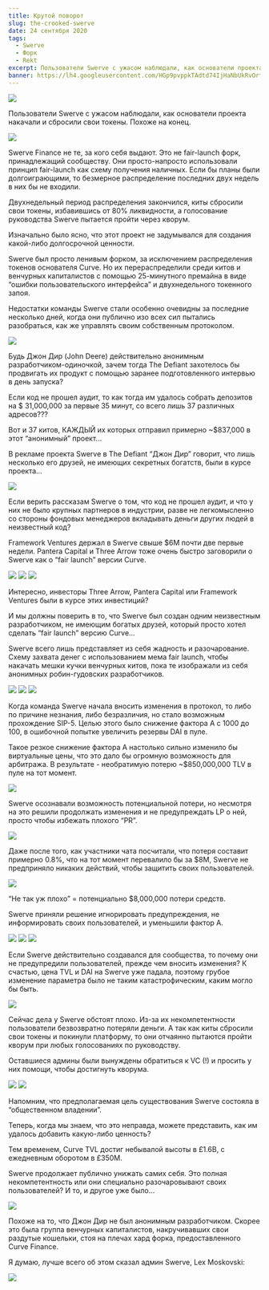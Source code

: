 ```yaml
---
title: Крутой поворот
slug: the-crooked-swerve
date: 24 сентября 2020
tags:
  - Swerve
  - Форк
  - Rekt
excerpt: Пользователи Swerve с ужасом наблюдали, как основатели проекта накачали и сбросили свои токены. Похоже на конец.
banner: https://lh4.googleusercontent.com/HGp9pvppkTAdtd74IjHaNbUkRvOrfwMR_aWZvIFnJpteLPn42WLE8s2JRFXrBkv3LacCpC5UB9ls_x-K9Ngsu66ZgBRkPWhGhqpXFQBbBbQY-hEgi8DxASfiTrhXcT6MA9JC0F6N
---
```


![](https://lh4.googleusercontent.com/HGp9pvppkTAdtd74IjHaNbUkRvOrfwMR_aWZvIFnJpteLPn42WLE8s2JRFXrBkv3LacCpC5UB9ls_x-K9Ngsu66ZgBRkPWhGhqpXFQBbBbQY-hEgi8DxASfiTrhXcT6MA9JC0F6N)

Пользователи Swerve с ужасом наблюдали, как основатели проекта накачали и сбросили свои токены. Похоже на конец.

![](https://lh4.googleusercontent.com/ScJsa63refX4D5op_71aFzPlcj6VZZ1OGFsp1oq29LuBmPKW6iVlqLr23PSKhLcD_YfIktykD_xTjQBFWy4xjrhTC0g9ibXIsqRAccMIEisKQlWWZJNnDbHYh3vboM7fGCS-4wAv)

Swerve Finance не те, за кого себя выдают. Это не fair-launch форк, принадлежащий сообществу. Они просто-напросто использовали принцип fair-launch как схему получения наличных. Если бы планы были долгоиграющими, то безмерное распределение последних двух недель в них бы не входили. 

Двухнедельный период распределения закончился, киты сбросили свои токены, избавившись от 80% ликвидности, а голосование руководства Swerve пытается пройти через кворум. 

Изначально было ясно, что этот проект не задумывался для создания какой-либо долгосрочной ценности. 

Swerve был просто ленивым форком, за исключением распределения токенов основателя Curve. Но их перераспределили среди китов и венчурных капиталистов с помощью 25-минутного премайна в виде “ошибки пользовательского интерфейса” и двухнедельного токенного запоя.

Недостатки команды Swerve стали особенно очевидны за последние несколько дней, когда они публично изо всех сил пытались разобраться, как же управлять своим собственным протоколом. 

![](https://lh3.googleusercontent.com/abImKHh-9IqhE0KCr15r3Iu_Zs9G7LdUlsmhtCkb-he51CUXcAFTm1h36bR-y2LxZ9TPbsJaVhPwRLMHckkKm0IleaV_QoxCaBZhF9cz6OC3V1_6HEkifSQZkcUEyNG4vm8ZM4ct)

Будь Джон Дир (John Deere) действительно анонимным разработчиком-одиночкой, зачем тогда The Defiant захотелось бы продвигать их продукт с помощью заранее подготовленного интервью в день запуска?

Если код не прошел аудит, то как тогда им удалось собрать депозитов на $ 31,000,000 за первые 35 минут, со всего лишь 37 различных адресов???

Вот и 37 китов, КАЖДЫЙ их которых отправил примерно ~$837,000 в этот “анонимный” проект... 

В рекламе проекта Swerve в The Defiant “Джон Дир” говорит, что лишь несколько его друзей, не имеющих секретных богатств, были в курсе проекта…

![](https://lh4.googleusercontent.com/d6yd_R4MhFtF-E3dOrxcC4pqPnwdla4n0Zln7yTzJ6xi3rDslYFjy8TCHPWFW4k1bOmhTJ0E4BcqYdo69CM-7hWTu62u0v-4jrAW5f8Ezq38E308Uneo91ht_URorY8v6c3AMfO0)

Если верить рассказам Swerve о том, что код не прошел аудит, и что у них не было крупных партнеров в индустрии, разве не легкомысленно со стороны фондовых менеджеров вкладывать деньги других людей в неизвестный код?

Framework Ventures держал в Swerve свыше $6М почти две первые недели. Pantera Capital и Three Arrow тоже очень быстро заговорили о Swerve как о “fair launch” версии Curve.

![](https://lh3.googleusercontent.com/UOsgi3iABJ3zX7My5qE_GkfXW7nI-9fX8qIHiGpw8UW3xp7gwT6s1GcsrWA661nSmE4mIDFkvY62hECDuTcvmJN9IOXvlwikDiNQXU07xu-Ra8iYyoXVpWI8MCvl428e-X87Kk4x)
![](https://lh3.googleusercontent.com/paIAh-UY51liljRFuxkRbK5Os6ddvervUjlhLyC9afX4UY1-NJ3tfSmpv6ZGE8Va3Bm3Gkmtt780SBDbFT6qXhWHS5Bl1mHlkV9G9NLuqgGdA1uLAH2_0zgN_OFzoRg4cPQnZ0Lp)
![](https://lh3.googleusercontent.com/ExHWrZuDFvswgcyQpDICfEXs8bCmXF9LXOeqiCpmaxGSzJc8VZAXB5Omh40uFrrsaXwk_ZhWDxZoVWStjA0fGDrrOn6Vl3mRUxDueD7z65j7L2etHYZgRn8TUKiD6OC0zSj7DWVs)

Интересно, инвесторы Three Arrow, Pantera Capital или Framework Ventures были в курсе этих инвестиций?

И мы должны поверить в то, что Swerve был создан одним неизвестным разработчиком, не имеющим богатых друзей, который просто хотел сделать “fair launch” версию Curve…

Swerve всего лишь представляет из себя жадность и разочарование. Схему захвата денег с использованием мема fair launch, чтобы накачать мешки кучки венчурных китов, пока те изображали из себя анонимных робин-гудовских разработчиков.   

![](https://lh3.googleusercontent.com/4xnaESmOh7ciEQmx6w88pd_DSO8wurxVAIeUShRHUNCf7HITpW1ut0mQXf_Nl9eFrlN6a5jjW_FAWEsiSmwZHfEdvIJyGxZ3kVjbrN1ze8LQ8kGUuYbQoPSL3nmnCU9KLtGDUtRp)
![](https://lh4.googleusercontent.com/vwmEc3uHmxfv28-a0kDghiBQzgYwp9UmkdaGuQhXqUImnHWEWe5DtE7liXQv1pWMFzMZ2CaW6IXpV1k4CAMGYeh5Ic6NrdDRuSJl98zBg_BirINl71nbdUrUIhYg1KNddbWz6ZrL)
![](https://lh4.googleusercontent.com/mZgMKqpTgXGgabMqCshMsvQZwSPDTgpc48JU2MAdxLfwW6mrupDAjWg3UfMNmeY5peTvksn3OL_6FB1NxYEmct5XB8ztm1pGgNl46qsJVdJnRWFfcZOpOfWR4r0Oi4ezBNangpIH)

Когда команда Swerve начала вносить изменения в протокол, то либо по причине незнания, либо безразличия, но стало возможным прохождение SIP-5. Целью этого было снижение фактора А с 1000 до 100, в ошибочной попытке увеличить резервы DAI в пуле.

Такое резкое снижение фактора А настолько сильно изменило бы виртуальные цены, что это дало бы огромную возможность для арбитража. В результате - необратимую потерю ~$850,000,000 TLV в пуле на тот момент. 

![](https://lh4.googleusercontent.com/PhJM2gGf46Mj26-TT_Rc6464qIlw8GeMSS6ZnLoukOcM20kRWr2hOANeY8XD0vZoyUYruamnijwbsRLmHKa3aL4Ngi9ZLGTH3pPT5mnHTBNFv5LnexSGtmCcIALAuzDY7zKsrFn_)

Swerve осознавали возможность потенциальной потери, но несмотря на это решили продолжать изменения и не предупреждать LP о ней, просто чтобы избежать плохого “PR”. 

![](https://lh4.googleusercontent.com/G9UZ5bq7u2EyNDeQYQjlNyVn0HusiBsv-NOSNzAf9zu-x6ArdzbycsbXcCr7ymmrE1OC04GUshHuMA-gXdlvYmGUX98Ku_PvkSJPVDlyXwDAvLc_c6RBj9VcS0OVKyrRpyPROUTv)

Даже после того, как участники чата посчитали, что потеря составит примерно 0.8%, что на тот момент перевалило бы за $8M, Swerve не предприняло никаких действий, чтобы защитить своих пользователей.

![](https://lh6.googleusercontent.com/iFXJasMrPwFq2kOeOFUz20aBniUKYkcxo0TNwqAileIS14iZn7niGTmvn9Mk2OXQNzkoHd5XRbQmJoEa7HX1RB30wIehXHYhN5GM7CWgV5TFTodzC5GyD0RYNZ2u1QjxlLLbDSyA)

“Не так уж плохо” = потенциально $8,000,000 потери средств.

Swerve приняли решение игнорировать предупреждения, не информировать своих пользователей, и уменьшили фактор А.

![](https://lh6.googleusercontent.com/iFUA8QSW5lLwh8cQfB6cwVrL3AbummPatQXVqjNKHRZFKEvwYDS8n3Dq3l7B7f6AAcvyLXk_hhWmmZioZK4X75oAmajxQiVwMsQZhwdlBB-yijh2PwsCJdAoTAOEJdepeZoFNjNM)
![](https://lh5.googleusercontent.com/GsxhmMuyCCqKTdNew8rUxylUCFIC7J0jtgMfAKtYIIcNsvoL-76nPHjIFXlxI_RxDbNXflY66GCaSuldCC9hES9tO3tTHtpn031WE8-MGkeDXkNcuBvkAukuH7wO4B2gMeC5fmej)
![](https://lh5.googleusercontent.com/lseNIPLEh3_Ck51cGulX0eD-_D5NWaTnA8S1q_AkEXMR9rmH6TfUIvpLJ3GtXgVVcmR0fkp8XylWBCXvgMdLzar8CyxtMZCLUv7-mZ3qyA9nXt0N_ZL5pXtAqgwJq2_scPOsTALG)

Если Swerve действительно создавался для сообщества, то почему они не предупредили пользователей, прежде чем вносить изменения? К счастью, цена TVL и DAI на Swerve уже падала, поэтому грубое изменение параметра было не таким катастрофическим, каким могло бы быть.

![](https://lh6.googleusercontent.com/DwodqzAc9hhC9QcIXOPnBJppnX93MyCXK0pUVZ-BWakamRp2jNSIAAtroavfBxRhPiPhKtn1k_5JDhLpAKj4nH9et4P-yAe_FZRsb4_wrpmyIKRtJBP_pgBwxxie3I8p01oMxlbu)

Сейчас дела у Swerve обстоят плохо. Из-за их некомпетентности пользователи безвозвратно потеряли деньги. А так как киты сбросили свои токены и покинули платформу, то они отчаянно пытаются пройти кворум при любых голосованиях по руководству. 

Оставшиеся админы были вынуждены обратиться к VC (!) и просить у них помощи, чтобы достигнуть кворума. 

![](https://lh6.googleusercontent.com/noSUYbYHpMvHW-daDxtmB3yfWKIaMspWJg0TbAjZoUZ4753m0LF2LMMfSdHaaXwoaHZcYQDKhWX_q9DYGhUk4A-ktSOeyXd3O4aaHRvtVTEZaTi9_P-CpIipO44QxqnPKV9d-Xrf)
![](https://lh6.googleusercontent.com/_ZQOQMnT_4EHXZtsipcytRJOLKDQcghWjCRjcuk_CjS2XGINOmaw5phdKnl7OveVc17DMNDb6SG2fPDVWOgv9ttOeivL8yQzK1GSw295_Txc6XKJj8yni4V128x43XkgLPjtfFxy)

Напомним, что предполагаемая цель существования Swerve состояла в “общественном владении”.

Теперь, когда мы знаем, что это неправда, можете представить, как им удалось добавить какую-либо ценность?

Тем временем, Curve TVL достиг небывалой высоты в £1.6B, с ежедневным оборотом в £350М.

Swerve продолжает публично унижать самих себя. Это полная некомпетентность или они специально разочаровывают своих пользователей? И то, и другое уже было…

![](https://lh4.googleusercontent.com/xFHO7j0wIMbfTQ_Pb5jSQqiwrOLw7OM5GZBaAEt3LxJUOGzKvtQsjf4iASJxCK7_E41bkHvhsmpEPG8l3iyNMMZL9c_PqaLBSsaBs4Xbd2V3NoWA-pGkcmM0MvxGLL8NrVtQVBS8)

Похоже на то, что Джон Дир не был анонимным разработчиком. Скорее это была группа венчурных капиталистов, накручивавших  свои раздутые кошельки, стоя на плечах хард форка, предоставленного Curve Finance.

Я думаю, лучше всего об этом сказал админ Swerve, Lex Moskovski:

![](https://lh4.googleusercontent.com/T0jnAoaPNPtlr9XesFgK_Q_7AeY112gIJk6sEzAqb8GldX2Jd0mhbfUilQHHq7XcBcHFw41vkg2Icgd-pUvXGbYY7zIDfImU9pklp2CBP3JfF2-ITPppgvZTITKSvvVzqWDi7w5C)

